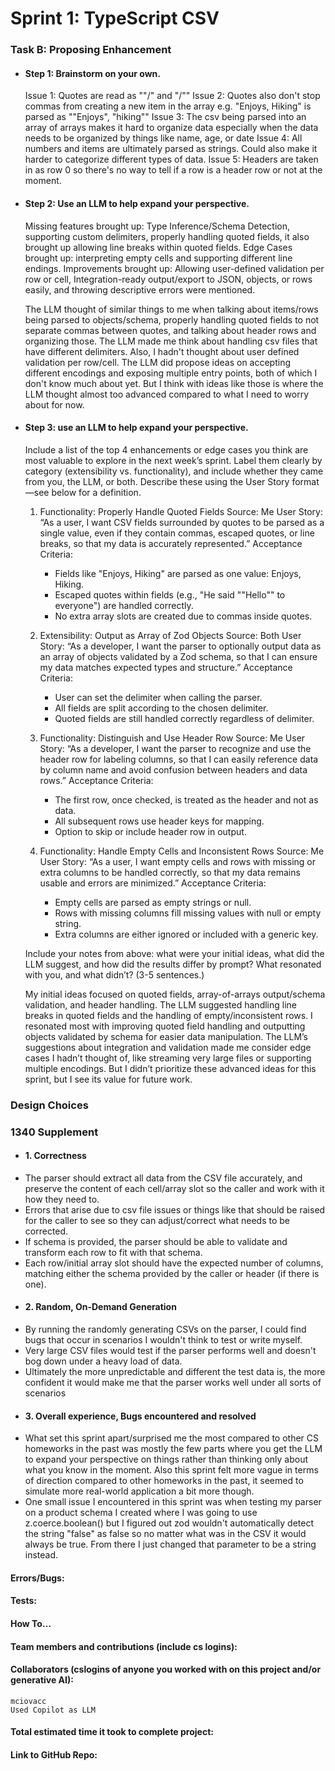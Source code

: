 # Sprint 1: TypeScript CSV

### Task B: Proposing Enhancement

- #### Step 1: Brainstorm on your own.
    Issue 1: Quotes are read as ""/" and "/""
    Issue 2: Quotes also don't stop commas from creating a new item in the array
        e.g. "Enjoys, Hiking" is parsed as "\"Enjoys", "hiking\""
    Issue 3: The csv being parsed into an array of arrays makes it hard to organize data
        especially when the data needs to be organized by things like name, age, or date
    Issue 4: All numbers and items are ultimately parsed as strings. Could also make
        it harder to categorize different types of data.
    Issue 5: Headers are taken in as row 0 so there's no way to tell if a row is a
        header row or not at the moment.
- #### Step 2: Use an LLM to help expand your perspective.
    Missing features brought up: Type Inference/Schema Detection, supporting custom delimiters, properly handling quoted fields, it also brought up allowing line breaks within quoted fields.
    Edge Cases brought up: interpreting empty cells and supporting different line endings.
    Improvements brought up: Allowing user-defined validation per row or cell, Integration-ready output/export to JSON, objects, or rows easily, and throwing descriptive errors were mentioned.

    The LLM thought of similar things to me when talking about items/rows being parsed to objects/schema, properly handling quoted fields to not separate commas between quotes, and talking about header rows and organizing those.
    The LLM made me think about handling csv files that have different delimiters. Also, I hadn't thought about user defined validation per row/cell.
    The LLM did propose ideas on accepting different encodings and exposing multiple entry points, both of which I don't know much about yet. But I think with ideas like those is where the LLM thought almost too advanced compared to what I need to worry about for now.
- #### Step 3: use an LLM to help expand your perspective.

    Include a list of the top 4 enhancements or edge cases you think are most valuable to explore in the next week’s sprint. Label them clearly by category (extensibility vs. functionality), and include whether they came from you, the LLM, or both. Describe these using the User Story format—see below for a definition. 

    1. Functionality: Properly Handle Quoted Fields
        Source: Me
        User Story:
        “As a user, I want CSV fields surrounded by quotes to be parsed as a single value, even if they contain commas, escaped quotes, or line breaks, so that my data is accurately represented.”
        Acceptance Criteria:
         - Fields like "Enjoys, Hiking" are parsed as one value: Enjoys, Hiking.
         - Escaped quotes within fields (e.g., "He said ""Hello"" to everyone") are handled correctly.
         - No extra array slots are created due to commas inside quotes.
    
    2. Extensibility: Output as Array of Zod Objects
        Source: Both
        User Story:
        “As a developer, I want the parser to optionally output data as an array of objects validated by a Zod schema, so that I can ensure my data matches expected types and structure.”
        Acceptance Criteria:
         - User can set the delimiter when calling the parser.
         - All fields are split according to the chosen delimiter.
         - Quoted fields are still handled correctly regardless of delimiter.

    3. Functionality: Distinguish and Use Header Row
        Source: Me
        User Story:
        “As a developer, I want the parser to recognize and use the header row for labeling columns, so that I can easily reference data by column name and avoid confusion between headers and data rows.”
        Acceptance Criteria:
         - The first row, once checked, is treated as the header and not as data.
         - All subsequent rows use header keys for mapping.
         - Option to skip or include header row in output.     

    4. Functionality: Handle Empty Cells and Inconsistent Rows
        Source: Me
        User Story:
        “As a user, I want empty cells and rows with missing or extra columns to be handled correctly, so that my data remains usable and errors are minimized.”
        Acceptance Criteria:
         - Empty cells are parsed as empty strings or null.
         - Rows with missing columns fill missing values with null or empty string.
         - Extra columns are either ignored or included with a generic key.



    Include your notes from above: what were your initial ideas, what did the LLM suggest, and how did the results differ by prompt? What resonated with you, and what didn’t? (3-5 sentences.) 

    My initial ideas focused on quoted fields, array-of-arrays output/schema validation, and header handling. The LLM suggested handling line breaks in quoted fields and the handling of empty/inconsistent rows. I resonated most with improving quoted field handling and outputting objects validated by schema for easier data manipulation. The LLM’s suggestions about integration and validation made me consider edge cases I hadn’t thought of, like streaming very large files or supporting multiple encodings. But I didn’t prioritize these advanced ideas for this sprint, but I see its value for future work.

### Design Choices

### 1340 Supplement

- #### 1. Correctness
 - The parser should extract all data from the CSV file accurately, and preserve the content of each cell/array slot so the caller and work with it how they need to.
 - Errors that arise due to csv file issues or things like that should be raised for the caller to see so they can adjust/correct what needs to be corrected.
 - If schema is provided, the parser should be able to validate and transform each row to fit with that schema.
 - Each row/initial array slot should have the expected number of columns, matching either the schema provided by the caller or header (if there is one).
- #### 2. Random, On-Demand Generation
 - By running the randomly generating CSVs on the parser, I could find bugs that occur in scenarios I wouldn't think to test or write myself.
 - Very large CSV files would test if the parser performs well and doesn't bog down under a heavy load of data.
 - Ultimately the more unpredictable and different the test data is, the more confident it would make me that the parser works well under all sorts of scenarios
- #### 3. Overall experience, Bugs encountered and resolved
 - What set this sprint apart/surprised me the most compared to other CS homeworks in the past was mostly the few parts where you get the LLM to expand your perspective on things rather than thinking only about what you know in the moment. Also this sprint felt more vague in terms of direction compared to other homeworks in the past, it seemed to simulate more real-world application a bit more though. 
 - One small issue I encountered in this sprint was when testing my parser on a product schema I created where I was going to use z.coerce.boolean() but I figured out zod wouldn't automatically detect the string "false" as false so no matter what was in the CSV it would always be true. From there I just changed that parameter to be a string instead.
#### Errors/Bugs:
#### Tests:
#### How To…

#### Team members and contributions (include cs logins):

#### Collaborators (cslogins of anyone you worked with on this project and/or generative AI): 
    mciovacc
    Used Copilot as LLM
#### Total estimated time it took to complete project:
#### Link to GitHub Repo:  
